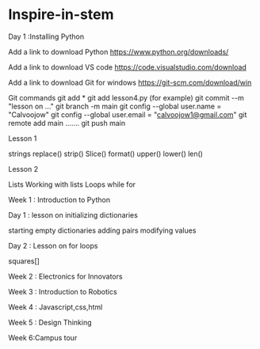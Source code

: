 # Inspire-in-stem

Day 1 :Installing Python

Add a link to download Python https://www.python.org/downloads/

Add a link to download VS code https://code.visualstudio.com/download

Add a link to download Git for windows https://git-scm.com/download/win

Git commands
git add * git add lesson4.py (for example) git commit --m "lesson on ..." git branch -m main git config --global user.name = "Calvoojow" git config --global user.email = "calvoojow1@gmail.com" git remote add main ....... git push main

Lesson 1 

strings replace() strip() Slice() format() upper() lower() len()

Lesson 2

Lists Working with lists Loops while for

Week 1 : Introduction to Python

Day 1 : lesson on initializing dictionaries

   starting empty dictionaries
   adding pairs
   modifying values
   
Day 2 : Lesson on for loops

squares[]

Week 2 : Electronics for Innovators

Week 3 : Introduction to Robotics

Week 4 : Javascript,css,html

Week 5 : Design Thinking

Week 6:Campus tour


